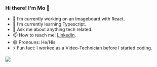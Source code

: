 ### Hi there! I'm Mo 👋



- 🔭 I’m currently working on an Imageboard with React.
- 🌱 I’m currently learning Typescript.
- 💬 Ask me about anything tech related.
- 📫 How to reach me:  [LinkedIn](https://de.linkedin.com/in/moritz-mandel-1696a521b).
- 😄 Pronouns: He/His.
- ⚡ Fun fact: I worked as a Video-Technician before I started coding.

<img src="https://github-readme-stats.vercel.app/api?username=momndl&&show_icons=true&title_color=ffc425&icon_color=f1c40f&text_color=ffffff&bg_color=26619c">

